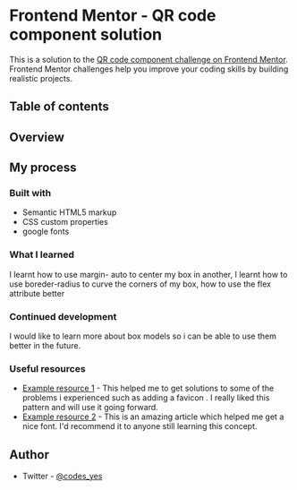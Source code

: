 # Frontend Mentor - QR code component solution

This is a solution to the [QR code component challenge on Frontend Mentor](https://www.frontendmentor.io/challenges/qr-code-component-iux_sIO_H). Frontend Mentor challenges help you improve your coding skills by building realistic projects. 

## Table of contents


## Overview


## My process

### Built with

- Semantic HTML5 markup
- CSS custom properties
- google fonts




### What I learned
I learnt how to use margin- auto to center my box in another,
I learnt how to use boreder-radius to curve the corners of my box,
how to use the flex attribute better



### Continued development

I would like to learn more about box models so i can be able to use them better in the future.
### Useful resources

- [Example resource 1](https://w3schools.com) - This helped me to get solutions to some of the problems i experienced such as adding a favicon . I really liked this pattern and will use it going forward.
- [Example resource 2](https://www.google/fonts.com) - This is an amazing article which helped me get a nice font. I'd recommend it to anyone still learning this concept.


## Author



- Twitter - [@codes_yes](https://www.twitter.com/codes_yes)

